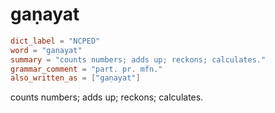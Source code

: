 # gaṇayat

``` toml
dict_label = "NCPED"
word = "gaṇayat"
summary = "counts numbers; adds up; reckons; calculates."
grammar_comment = "part. pr. mfn."
also_written_as = ["gaṇayat"]
```

counts numbers; adds up; reckons; calculates.

